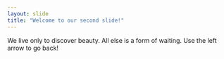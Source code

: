 ```yaml
---
layout: slide
title: "Welcome to our second slide!"
---
```

We live only to discover beauty. All else is a form of waiting.
Use the left arrow to go back!
